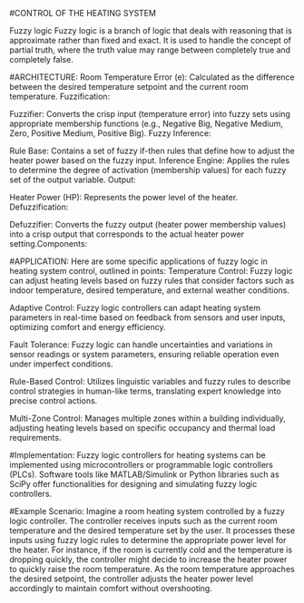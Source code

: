 #CONTROL OF THE HEATING SYSTEM

Fuzzy logic Fuzzy logic is a branch of logic that deals with reasoning that is approximate rather than fixed and exact. It is used to handle the concept of partial truth, where the truth value may range between completely true and completely false.

#ARCHITECTURE: Room Temperature Error (e): Calculated as the difference between the desired temperature setpoint and the current room temperature. Fuzzification:

Fuzzifier: Converts the crisp input (temperature error) into fuzzy sets using appropriate membership functions (e.g., Negative Big, Negative Medium, Zero, Positive Medium, Positive Big). Fuzzy Inference:

Rule Base: Contains a set of fuzzy if-then rules that define how to adjust the heater power based on the fuzzy input. Inference Engine: Applies the rules to determine the degree of activation (membership values) for each fuzzy set of the output variable. Output:

Heater Power (HP): Represents the power level of the heater. Defuzzification:

Defuzzifier: Converts the fuzzy output (heater power membership values) into a crisp output that corresponds to the actual heater power setting.Components:


#APPLICATION: Here are some specific applications of fuzzy logic in heating system control, outlined in points: Temperature Control: Fuzzy logic can adjust heating levels based on fuzzy rules that consider factors such as indoor temperature, desired temperature, and external weather conditions.

Adaptive Control: Fuzzy logic controllers can adapt heating system parameters in real-time based on feedback from sensors and user inputs, optimizing comfort and energy efficiency.

Fault Tolerance: Fuzzy logic can handle uncertainties and variations in sensor readings or system parameters, ensuring reliable operation even under imperfect conditions.

Rule-Based Control: Utilizes linguistic variables and fuzzy rules to describe control strategies in human-like terms, translating expert knowledge into precise control actions.

Multi-Zone Control: Manages multiple zones within a building individually, adjusting heating levels based on specific occupancy and thermal load requirements.

#Implementation:
Fuzzy logic controllers for heating systems can be implemented using microcontrollers or programmable logic controllers (PLCs). Software tools like MATLAB/Simulink or Python libraries such as SciPy offer functionalities for designing and simulating fuzzy logic controllers.

#Example Scenario:
Imagine a room heating system controlled by a fuzzy logic controller. The controller receives inputs such as the current room temperature and the desired temperature set by the user. It processes these inputs using fuzzy logic rules to determine the appropriate power level for the heater. For instance, if the room is currently cold and the temperature is dropping quickly, the controller might decide to increase the heater power to quickly raise the room temperature. As the room temperature approaches the desired setpoint, the controller adjusts the heater power level accordingly to maintain comfort without overshooting.




